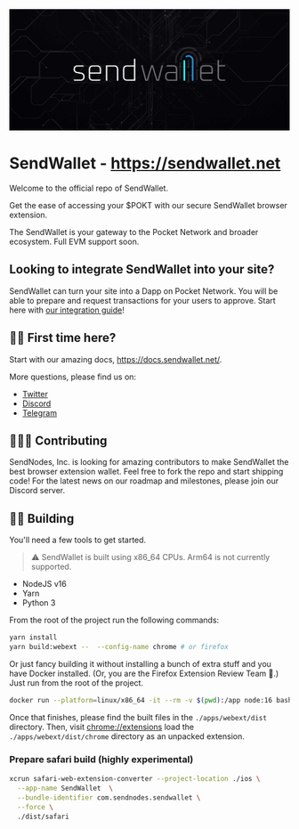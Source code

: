 <img src="./docs/img/sendwallet-doc.jpg"/>

# SendWallet - https://sendwallet.net

Welcome to the official repo of SendWallet.

Get the ease of accessing your $POKT with our secure SendWallet browser extension.

The SendWallet is your gateway to the Pocket Network and broader ecosystem. Full EVM support soon.

## Looking to integrate SendWallet into your site?

SendWallet can turn your site into a Dapp on Pocket Network. You will be able to prepare and request transactions for your users to approve. Start here with [our integration guide](/docs/integration.md)!

## 🙋‍♀️ First time here?

Start with our amazing docs, https://docs.sendwallet.net/.

More questions, please find us on:

- [Twitter](https://twitter.com/SendWallet)
- [Discord](https://discord.gg/Gh76tPkjTn)
- [Telegram](https://t.me/send_wallet)

## 👩🏻‍💻 Contributing

SendNodes, Inc. is looking for amazing contributors to make SendWallet the best browser extension wallet. Feel free to fork the repo and start shipping code! For the latest news on our roadmap and milestones, please join our Discord server.

## 👷‍♀️ Building

You'll need a few tools to get started.

> ⚠️ SendWallet is built using x86_64 CPUs. Arm64 is not currently supported.

- NodeJS v16
- Yarn
- Python 3

From the root of the project run the following commands:

```sh
yarn install
yarn build:webext --  --config-name chrome # or firefox
```

Or just fancy building it without installing a bunch of extra stuff and you have Docker installed. (Or, you are the Firefox Extension Review Team 🦊.) Just run from the root of the project.

```sh
docker run --platform=linux/x86_64 -it --rm -v $(pwd):/app node:16 bash -c "cd app && yarn install && yarn build:webext"
```

Once that finishes, please find the built files in the `./apps/webext/dist` directory. Then, visit <a href="chrome://extensions">chrome://extensions</a> load the `./apps/webext/dist/chrome` directory as an unpacked extension.

### Prepare safari build (highly experimental)

```sh
xcrun safari-web-extension-converter --project-location ./ios \
  --app-name SendWallet  \
  --bundle-identifier com.sendnodes.sendwallet \
  --force \
  ./dist/safari
```

